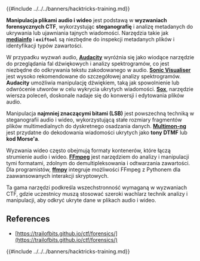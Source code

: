 {{#include ../../../banners/hacktricks-training.md}}

**Manipulacja plikami audio i wideo** jest podstawą w **wyzwaniach forensycznych CTF**, wykorzystując **steganografię** i analizę metadanych do ukrywania lub ujawniania tajnych wiadomości. Narzędzia takie jak **[mediainfo](https://mediaarea.net/en/MediaInfo)** i **`exiftool`** są niezbędne do inspekcji metadanych plików i identyfikacji typów zawartości.

W przypadku wyzwań audio, **[Audacity](http://www.audacityteam.org/)** wyróżnia się jako wiodące narzędzie do przeglądania fal dźwiękowych i analizy spektrogramów, co jest niezbędne do odkrywania tekstu zakodowanego w audio. **[Sonic Visualiser](http://www.sonicvisualiser.org/)** jest wysoko rekomendowane do szczegółowej analizy spektrogramów. **Audacity** umożliwia manipulację dźwiękiem, taką jak spowolnienie lub odwrócenie utworów w celu wykrycia ukrytych wiadomości. **[Sox](http://sox.sourceforge.net/)**, narzędzie wiersza poleceń, doskonale nadaje się do konwersji i edytowania plików audio.

Manipulacja **najmniej znaczącymi bitami (LSB)** jest powszechną techniką w steganografii audio i wideo, wykorzystującą stałe rozmiary fragmentów plików multimedialnych do dyskretnego osadzania danych. **[Multimon-ng](http://tools.kali.org/wireless-attacks/multimon-ng)** jest przydatne do dekodowania wiadomości ukrytych jako **tony DTMF** lub **kod Morse'a**.

Wyzwania wideo często obejmują formaty kontenerów, które łączą strumienie audio i wideo. **[FFmpeg](http://ffmpeg.org/)** jest narzędziem do analizy i manipulacji tymi formatami, zdolnym do demultipleksowania i odtwarzania zawartości. Dla programistów, **[ffmpy](http://ffmpy.readthedocs.io/en/latest/examples.html)** integruje możliwości FFmpeg z Pythonem dla zaawansowanych interakcji skryptowych.

Ta gama narzędzi podkreśla wszechstronność wymaganą w wyzwaniach CTF, gdzie uczestnicy muszą stosować szeroki wachlarz technik analizy i manipulacji, aby odkryć ukryte dane w plikach audio i wideo.

## References

- [https://trailofbits.github.io/ctf/forensics/](https://trailofbits.github.io/ctf/forensics/)

{{#include ../../../banners/hacktricks-training.md}}
